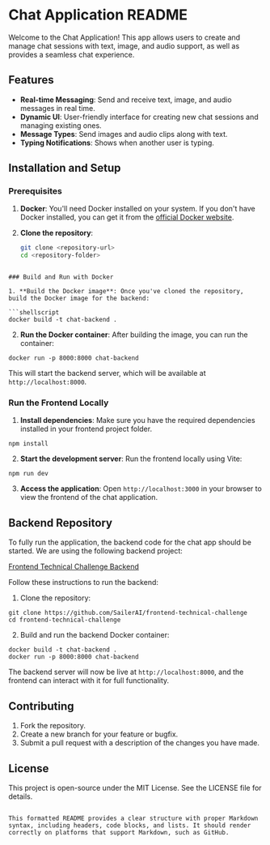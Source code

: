 # Chat Application README

Welcome to the Chat Application! This app allows users to create and manage chat sessions with text, image, and audio support, as well as provides a seamless chat experience.

## Features

- **Real-time Messaging**: Send and receive text, image, and audio messages in real time.
- **Dynamic UI**: User-friendly interface for creating new chat sessions and managing existing ones.
- **Message Types**: Send images and audio clips along with text.
- **Typing Notifications**: Shows when another user is typing.

## Installation and Setup

### Prerequisites

1. **Docker**: You'll need Docker installed on your system. If you don't have Docker installed, you can get it from the [official Docker website](https://www.docker.com/products/docker-desktop).

2. **Clone the repository**:
   ```bash
   git clone <repository-url>
   cd <repository-folder>
```

### Build and Run with Docker

1. **Build the Docker image**: Once you've cloned the repository, build the Docker image for the backend:

```shellscript
docker build -t chat-backend .
```


2. **Run the Docker container**: After building the image, you can run the container:

```shellscript
docker run -p 8000:8000 chat-backend
```

This will start the backend server, which will be available at `http://localhost:8000`.




### Run the Frontend Locally

1. **Install dependencies**: Make sure you have the required dependencies installed in your frontend project folder.

```shellscript
npm install
```


2. **Start the development server**: Run the frontend locally using Vite:

```shellscript
npm run dev
```


3. **Access the application**: Open `http://localhost:3000` in your browser to view the frontend of the chat application.


## Backend Repository

To fully run the application, the backend code for the chat app should be started. We are using the following backend project:

[Frontend Technical Challenge Backend](https://github.com/SailerAI/frontend-technical-challenge)

Follow these instructions to run the backend:

1. Clone the repository:

```shellscript
git clone https://github.com/SailerAI/frontend-technical-challenge
cd frontend-technical-challenge
```

2. Build and run the backend Docker container:

```shellscript
docker build -t chat-backend .
docker run -p 8000:8000 chat-backend
```

The backend server will now be live at `http://localhost:8000`, and the frontend can interact with it for full functionality.

## Contributing

1. Fork the repository.
2. Create a new branch for your feature or bugfix.
3. Submit a pull request with a description of the changes you have made.

## License

This project is open-source under the MIT License. See the LICENSE file for details.

```plaintext

This formatted README provides a clear structure with proper Markdown syntax, including headers, code blocks, and lists. It should render correctly on platforms that support Markdown, such as GitHub.
```